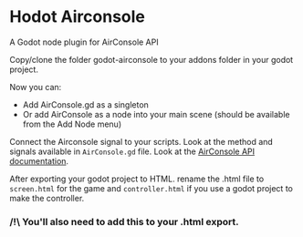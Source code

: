 # Hodot Airconsole
A Godot node plugin for AirConsole API

Copy/clone the folder godot-airconsole to your addons folder in your godot project.

Now you can:
- Add AirConsole.gd as a singleton
- Or add AirConsole as a node into your main scene (should be available from the Add Node menu)

Connect the Airconsole signal to your scripts. Look at the method and signals available in `AirConsole.gd` file. 
Look at the [AirConsole API documentation](https://developers.airconsole.com/api/api-1-7-0/AirConsole.html).

After exporting your godot project to HTML. rename the .html file to `screen.html` for the game 
and `controller.html` if you use a godot project to make the controller.

### /!\ You'll also need to add this to your .html export.
<script type="text/javascript" src="https://www.airconsole.com/api/airconsole-1.7.0.js"></script>
